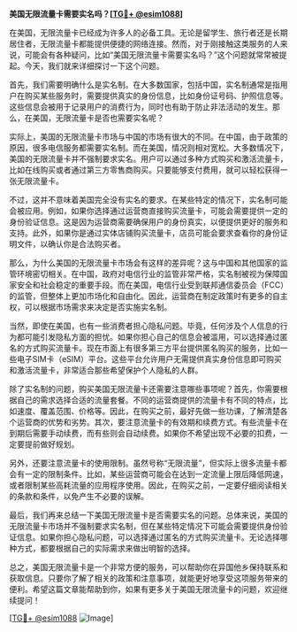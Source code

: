 **美国无限流量卡需要实名吗？[[TG💪+ @esim1088](https://t.me/s/esim1088)]**

在美国，无限流量卡已经成为许多人的必备工具。无论是留学生、旅行者还是长期居住者，无限流量卡都能提供便捷的网络连接。然而，对于刚接触这类服务的人来说，可能会有各种疑问，比如“美国无限流量卡需要实名吗？”这个问题就常常被提起。今天，我们就来详细探讨一下这个问题。

首先，我们需要明确什么是实名制。在大多数国家，包括中国，实名制通常是指用户在购买某些服务时，需要提供真实的身份信息，比如身份证号码、护照信息等。这些信息会被用于记录用户的消费行为，同时也有助于防止非法活动的发生。那么，在美国，无限流量卡是否也需要实名呢？

实际上，美国的无限流量卡市场与中国的市场有很大的不同。在中国，由于政策的原因，很多电信服务都需要实名制。而在美国，情况则相对宽松。大多数情况下，美国的无限流量卡并不强制要求实名。用户可以通过多种方式购买和激活流量卡，比如在线购买或者通过第三方零售商购买。只要能够支付费用，就可以轻松获得一张无限流量卡。

不过，这并不意味着美国完全没有实名的要求。在某些特定的情况下，实名制可能会被应用。例如，如果你选择通过运营商直接购买流量卡，可能会需要提供一定的身份验证信息。这是因为运营商需要确保用户的身份真实，以便提供更好的服务和支持。此外，如果你是通过实体店铺购买流量卡，店员可能会要求查看你的身份证明文件，以确认你是合法购买者。

那么，为什么美国的无限流量卡市场会有这样的差异呢？这与中国和其他国家的监管环境密切相关。在中国，政府对电信行业的监管非常严格，实名制被视为保障国家安全和社会稳定的重要手段。而在美国，电信行业受到联邦通信委员会（FCC）的监管，但整体上更加市场化和自由化。因此，运营商在制定政策时有更多的自主权，可以根据市场需求来决定是否实施实名制。

当然，即使在美国，也有一些消费者担心隐私问题。毕竟，任何涉及个人信息的行为都可能引发隐私方面的担忧。如果你担心自己的信息会被滥用，可以选择通过匿名的方式购买流量卡。现在市面上有很多第三方平台提供匿名购买的服务，比如一些电子SIM卡（eSIM）平台。这些平台允许用户无需提供真实身份信息即可购买和激活流量卡，非常适合那些希望保护个人隐私的人群。

除了实名制的问题，购买美国无限流量卡还需要注意哪些事项呢？首先，你需要根据自己的需求选择合适的流量套餐。不同的运营商提供的流量卡有不同的特点，比如速度、覆盖范围、价格等。因此，在购买之前，最好先做一些功课，了解清楚各个运营商的优势和劣势。其次，要注意流量卡的有效期和续费方式。有些流量卡在到期后需要手动续费，而有些则会自动续费。如果你不希望出现不必要的扣费，一定要提前做好规划。

另外，还要注意流量卡的使用限制。虽然号称“无限流量”，但实际上很多流量卡都会有一定的限制条件。比如，某些运营商可能会在达到一定流量上限后降低网速，或者限制某些高耗流量的应用程序使用。因此，在购买之前，一定要仔细阅读相关的条款和条件，以免产生不必要的误解。

最后，我们再来总结一下美国无限流量卡是否需要实名的问题。总体来说，美国的无限流量卡市场并不强制要求实名制，但在某些特定情况下可能会需要提供身份验证信息。如果你担心隐私问题，可以选择通过匿名的方式购买流量卡。无论选择哪种方式，都要根据自己的实际需求来做出明智的选择。

总之，美国无限流量卡是一个非常方便的服务，可以帮助你在异国他乡保持联系和获取信息。只要你了解了相关的政策和注意事项，就能更好地享受这项服务带来的便利。希望这篇文章能帮助到你，如果有更多关于美国无限流量卡的问题，欢迎继续提问！

[[TG💪+ @esim1088](https://t.me/s/esim1088) ![Image](https://i.postimg.cc/4NQfJmqS/Snipaste-2025-05-13-00-14-12.png)]
